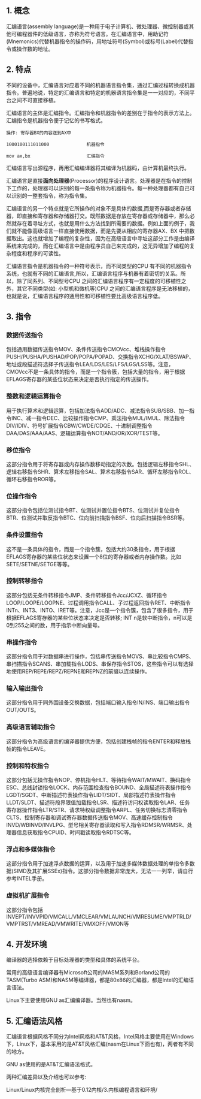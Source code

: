 ## 1. 概念

汇编语言(assembly language)是一种用于电子计算机、微处理器、微控制器或其他可编程器件的低级语言，亦称为符号语言。在汇编语言中，用助记符(Mnemonics)代替机器指令的操作码，用地址符号(Symbol)或标号(Label)代替指令或操作数的地址。

## 2. 特点

不同的设备中，汇编语言对应着不同的机器语言指令集，通过汇编过程转换成机器指令。普遍地说，特定的汇编语言和特定的机器语言指令集是一一对应的，不同平台之间不可直接移植。

汇编语言的主体是汇编指令。汇编指令和机器指令的差别在于指令的表示方法上。汇编指令是机器指令便于记忆的书写格式。

```
操作: 寄存器BX的内容送到AX中

1000100111011000              机器指令

mov ax,bx                     汇编指令
```

汇编语言写出源程序，再用汇编编译器将其编译为机器码，由计算机最终执行。

汇编语言是直接**面向处理器**(Processor)的程序设计语言。处理器是在指令的控制下工作的，处理器可以识别的每一条指令称为机器指令。每一种处理器都有自己可以识别的一整套指令，称为指令集。

汇编语言的另一个特点就是它所操作的对象不是具体的数据,而是寄存器或者存储器，即直接和寄存器和存储器打交。既然数据是存放在寄存器或存储器中，那么必然就存在着寻址方式，也就是用什么方法找到所需要的数据。例如上面的例子，我们就不能像高级语言一样直接使用数据，而是先要从相应的寄存器AX、BX 中把数据取出。这也就增加了编程的复杂性，因为在高级语言中寻址这部分工作是由编译系统来完成的，而在汇编语言中是由程序员自己来完成的，这无异增加了编程的复杂程度和程序的可读性。

汇编语言指令是机器指令的一种符号表示，而不同类型的CPU 有不同的机器指令系统，也就有不同的汇编语言,所以，汇编语言程序与机器有着密切的关系。所以，除了同系列、不同型号CPU 之间的汇编语言程序有一定程度的可移植性之外，其它不同类型(如: 小型机和微机等)CPU 之间的汇编语言程序是无法移植的，也就是说，汇编语言程序的通用性和可移植性要比高级语言程序低。

## 3. 指令

### 数据传送指令

包括通用数据传送指令MOV、条件传送指令CMOVcc、堆栈操作指令PUSH/PUSHA/PUSHAD/POP/POPA/POPAD、交换指令XCHG/XLAT/BSWAP、地址或段描述符选择子传送指令LEA/LDS/LES/LFS/LGS/LSS等。注意，CMOVcc不是一条具体的指令，而是一个指令簇，包括大量的指令，用于根据EFLAGS寄存器的某些位状态来决定是否执行指定的传送操作。

### 整数和逻辑运算指令

用于执行算术和逻辑运算，包括加法指令ADD/ADC、减法指令SUB/SBB、加一指令INC、减一指令DEC、比较操作指令CMP、乘法指令MUL/IMUL、除法指令DIV/IDIV、符号扩展指令CBW/CWDE/CDQE、十进制调整指令DAA/DAS/AAA/AAS、逻辑运算指令NOT/AND/OR/XOR/TEST等。

### 移位指令

这部分指令用于将寄存器或内存操作数移动指定的次数。包括逻辑左移指令SHL、逻辑右移指令SHR、算术左移指令SAL、算术右移指令SAR、循环左移指令ROL、循环右移指令ROR等。

### 位操作指令

这部分指令包括位测试指令BT、位测试并置位指令BTS、位测试并复位指令BTR、位测试并取反指令BTC、位向前扫描指令BSF、位向后扫描指令BSR等。

### 条件设置指令

这不是一条具体的指令，而是一个指令簇，包括大约30条指令，用于根据EFLAGS寄存器的某些位状态来设置一个8位的寄存器或者内存操作数。比如SETE/SETNE/SETGE等等。

### 控制转移指令

这部分包括无条件转移指令JMP、条件转移指令Jcc/JCXZ、循环指令LOOP/LOOPE/LOOPNE、过程调用指令CALL、子过程返回指令RET、中断指令INTn、INT3、INTO、IRET等。注意，Jcc是一个指令簇，包含了很多指令，用于根据EFLAGS寄存器的某些位状态来决定是否转移; INT n是软中断指令，n可以是0到255之间的数，用于指示中断向量号。

### 串操作指令

这部分指令用于对数据串进行操作，包括串传送指令MOVS、串比较指令CMPS、串扫描指令SCANS、串加载指令LODS、串保存指令STOS，这些指令可以有选择地使用REP/REPE/REPZ/REPNE和REPNZ的前缀以连续操作。

### 输入输出指令

这部分指令用于同外围设备交换数据，包括端口输入指令IN/INS、端口输出指令OUT/OUTS。

### 高级语言辅助指令

这部分指令为高级语言的编译器提供方便，包括创建栈帧的指令ENTER和释放栈帧的指令LEAVE。

### 控制和特权指令

这部分包括无操作指令NOP、停机指令HLT、等待指令WAIT/MWAIT、换码指令ESC、总线封锁指令LOCK、内存范围检查指令BOUND、全局描述符表操作指令LGDT/SGDT、中断描述符表操作指令LIDT/SIDT、局部描述符表操作指令LLDT/SLDT、描述符段界限值加载指令LSR、描述符访问权读取指令LAR、任务寄存器操作指令LTR/STR、请求特权级调整指令ARPL、任务切换标志清零指令CLTS、控制寄存器和调试寄存器数据传送指令MOV、高速缓存控制指令INVD/WBINVD/INVLPG、型号相关寄存器读取和写入指令RDMSR/WRMSR、处理器信息获取指令CPUID、时间戳读取指令RDTSC等。

### 浮点和多媒体指令

这部分指令用于加速浮点数据的运算，以及用于加速多媒体数据处理的单指令多数据(SIMD及其扩展SSEx)指令。这部分指令数据非常庞大，无法一一列举，请自行参考INTEL手册。

### 虚拟机扩展指令

这部分指令包括INVEPT/INVVPID/VMCALL/VMCLEAR/VMLAUNCH/VMRESUME/VMPTRLD/VMPTRST/VMREAD/VMWRITE/VMXOFF/VMON等

## 4. 开发环境

编译器的选择依赖于目标处理器的类型和具体的系统平台。

常用的高级语言编译器有Microsoft公司的MASM系列和Borland公司的TASM(Turbo ASM)和NASM等编译器，都是80x86的汇编器，都是Intel的汇编语言语法。

Linux下主要使用GNU as汇编编译器。当然也有nasm。

## 5. 汇编语法风格

汇编语言根据风格不同分为Intel风格和AT&T风格，Intel风格主要使用在Windows下，Linux下，基本采用的是AT&T风格汇编(nasm在Linux下面也有)，两者有不同的地方。

GNU as使用的是AT&T汇编语法格式。

两种汇编差异以及介绍也可以参考: 

Linux/Linux内核完全剖析—基于0.12内核/3.内核编程语言和环境/